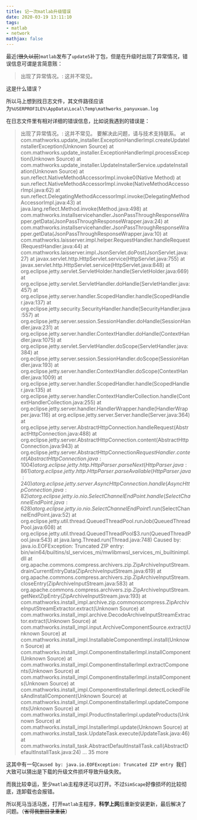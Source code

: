 ```yaml
---
title: 记一次matlab升级错误
date: 2020-03-19 13:11:10
tags:
- matlab
- network
mathjax: false
---
```


最近(~~很久以前~~)`matlab`发布了`update5`补丁包，但是在升级时出现了异常情况，错误信息可谓是言简意赅：

<!--more-->

> 出现了异常情况。: 这并不常见。

这是什么错误？

所以马上想到找日志文件，其文件路径应该为`%USERPROFILE%\AppData\Local\Temp\mathworks_panyuxuan.log`

在日志文件里有相对详细的错误信息，比如说我遇到的错误是：

>  出现了异常情况。: 这并不常见。
>  要解决此问题，请与技术支持联系。
>  	at com.mathworks.update_installer.ExceptionHandlerImpl.createUpdateInstallerException(Unknown Source)
>  	at com.mathworks.update_installer.ExceptionHandlerImpl.processException(Unknown Source)
>  	at com.mathworks.update_installer.UpdateInstallerService.updateInstallation(Unknown Source)
>  	at sun.reflect.NativeMethodAccessorImpl.invoke0(Native Method)
>  	at sun.reflect.NativeMethodAccessorImpl.invoke(NativeMethodAccessorImpl.java:62)
>  	at sun.reflect.DelegatingMethodAccessorImpl.invoke(DelegatingMethodAccessorImpl.java:43)
>  	at java.lang.reflect.Method.invoke(Method.java:498)
>  	at com.mathworks.installservicehandler.JsonPassThroughResponseWrapper.getData(JsonPassThroughResponseWrapper.java:24)
>  	at com.mathworks.installservicehandler.JsonPassThroughResponseWrapper.getData(JsonPassThroughResponseWrapper.java:10)
>  	at com.mathworks.laisserver.impl.helper.RequestHandler.handleRequest(RequestHandler.java:44)
>  	at com.mathworks.laisserver.impl.JsonServlet.doPost(JsonServlet.java:27)
>  	at javax.servlet.http.HttpServlet.service(HttpServlet.java:755)
>  	at javax.servlet.http.HttpServlet.service(HttpServlet.java:848)
>  	at org.eclipse.jetty.servlet.ServletHolder.handle(ServletHolder.java:669)
>  	at org.eclipse.jetty.servlet.ServletHandler.doHandle(ServletHandler.java:457)
>  	at org.eclipse.jetty.server.handler.ScopedHandler.handle(ScopedHandler.java:137)
>  	at org.eclipse.jetty.security.SecurityHandler.handle(SecurityHandler.java:557)
>  	at org.eclipse.jetty.server.session.SessionHandler.doHandle(SessionHandler.java:231)
>  	at org.eclipse.jetty.server.handler.ContextHandler.doHandle(ContextHandler.java:1075)
>  	at org.eclipse.jetty.servlet.ServletHandler.doScope(ServletHandler.java:384)
>  	at org.eclipse.jetty.server.session.SessionHandler.doScope(SessionHandler.java:193)
>  	at org.eclipse.jetty.server.handler.ContextHandler.doScope(ContextHandler.java:1009)
>  	at org.eclipse.jetty.server.handler.ScopedHandler.handle(ScopedHandler.java:135)
>  	at org.eclipse.jetty.server.handler.ContextHandlerCollection.handle(ContextHandlerCollection.java:255)
>  	at org.eclipse.jetty.server.handler.HandlerWrapper.handle(HandlerWrapper.java:116)
>  	at org.eclipse.jetty.server.Server.handle(Server.java:364)
>  	at org.eclipse.jetty.server.AbstractHttpConnection.handleRequest(AbstractHttpConnection.java:488)
>  	at org.eclipse.jetty.server.AbstractHttpConnection.content(AbstractHttpConnection.java:943)
>  	at org.eclipse.jetty.server.AbstractHttpConnection$RequestHandler.content(AbstractHttpConnection.java:1004)
>  	at org.eclipse.jetty.http.HttpParser.parseNext(HttpParser.java:861)
>  	at org.eclipse.jetty.http.HttpParser.parseAvailable(HttpParser.java:240)
>  	at org.eclipse.jetty.server.AsyncHttpConnection.handle(AsyncHttpConnection.java:82)
>  	at org.eclipse.jetty.io.nio.SelectChannelEndPoint.handle(SelectChannelEndPoint.java:628)
>  	at org.eclipse.jetty.io.nio.SelectChannelEndPoint$1.run(SelectChannelEndPoint.java:52)
>  	at org.eclipse.jetty.util.thread.QueuedThreadPool.runJob(QueuedThreadPool.java:608)
>  	at org.eclipse.jetty.util.thread.QueuedThreadPool$3.run(QueuedThreadPool.java:543)
>  	at java.lang.Thread.run(Thread.java:748)
>  Caused by: java.io.EOFException: Truncated ZIP entry: bin/win64/builtins/sl_services_mi/mwlibmwsl_services_mi_builtinimpl.dll
>  	at org.apache.commons.compress.archivers.zip.ZipArchiveInputStream.drainCurrentEntryData(ZipArchiveInputStream.java:619)
>  	at org.apache.commons.compress.archivers.zip.ZipArchiveInputStream.closeEntry(ZipArchiveInputStream.java:583)
>  	at org.apache.commons.compress.archivers.zip.ZipArchiveInputStream.getNextZipEntry(ZipArchiveInputStream.java:193)
>  	at com.mathworks.install_impl.archive.zip.commonscompress.ZipArchiveInputStreamExtractor.extract(Unknown Source)
>  	at com.mathworks.install_impl.archive.DecodeArchiveInputStreamExtractor.extract(Unknown Source)
>  	at com.mathworks.install_impl.input.ArchiveComponentSource.extract(Unknown Source)
>  	at com.mathworks.install_impl.InstallableComponentImpl.install(Unknown Source)
>  	at com.mathworks.install_impl.ComponentInstallerImpl.installComponent(Unknown Source)
>  	at com.mathworks.install_impl.ComponentInstallerImpl.extractComponents(Unknown Source)
>  	at com.mathworks.install_impl.ComponentInstallerImpl.installComponents(Unknown Source)
>  	at com.mathworks.install_impl.ComponentInstallerImpl.detectLockedFilesAndInstallComponent(Unknown Source)
>  	at com.mathworks.install_impl.ComponentInstallerImpl.updateComponents(Unknown Source)
>  	at com.mathworks.install_impl.ProductInstallerImpl.updateProducts(Unknown Source)
>  	at com.mathworks.install_impl.InstallerImpl.update(Unknown Source)
>  	at com.mathworks.install_task.UpdateTask.execute(UpdateTask.java:46)
>  	at com.mathworks.install_task.AbstractDefaultInstallTask.call(AbstractDefaultInstallTask.java:24)
>  	... 35 more

这其中有一句`Caused by: java.io.EOFException: Truncated ZIP entry `我们大致可以猜出是下载的升级文件损坏导致升级失败。

而我比较幸运，至少`matlab`主程序还可以打开。不过`SimScape`好像损坏的比较彻底，连卸载也会报错。

所以死马当活马医，打开`matlab`主程序，**科学上网**后重新安装更新，最后解决了问题。（~~省得我删目录重装~~）